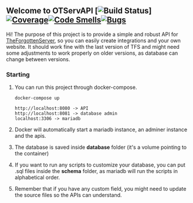 ## Welcome to OTServAPI [![Build Status](https://travis-ci.org/guilhermechiara/otserv-api.svg?branch=master)][![Coverage](https://sonarcloud.io/api/project_badges/measure?project=guilhermechiara_otserv-api&metric=coverage)](https://sonarcloud.io/dashboard?id=guilhermechiara_otserv-api)[![Code Smells](https://sonarcloud.io/api/project_badges/measure?project=guilhermechiara_otserv-api&metric=code_smells)](https://sonarcloud.io/dashboard?id=guilhermechiara_otserv-api)[![Bugs](https://sonarcloud.io/api/project_badges/measure?project=guilhermechiara_otserv-api&metric=bugs)](https://sonarcloud.io/dashboard?id=guilhermechiara_otserv-api)
Hi! The purpose of this project is to provide a simple and robust API for [TheForgottenServer](https://github.com/otland/forgottenserver), so you can easily create integrations and your own website.  It should work fine with the last version of TFS and might need some adjustments to work properly on older versions, as database can change between versions.

### Starting

 1. You can run this project through docker-compose.

	    docker-compose up
	    
	    http://localhost:8080 -> API
	    http://localhost:8081 -> database admin
	    localhost:3306 -> mariadb

 2. Docker will automatically start a mariadb instance, an adminer instance and the apis.
 3. The database is saved inside **database** folder (it's a volume pointing to the container)
 4. If you want to run any scripts to customize your database, you can put .sql files inside the **schema** folder, as mariadb will run the scripts in alphabetical order.
 5. Remember that if you have any custom field, you might need to update the source files so the APIs can understand.
